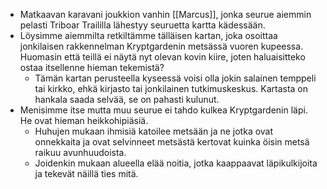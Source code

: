 - Matkaavan karavani joukkion vanhin [[Marcus]], jonka seurue aiemmin pelasti Triboar Traililla lähestyy seuruetta kartta kädessään.
- Löysimme aiemmilta retkiltämme tälläisen kartan, joka osoittaa jonkilaisen rakkennelman Kryptgardenin metsässä vuoren kupeessa. Huomasin että teillä ei näytä nyt olevan kovin kiire, joten haluaisitteko ostaa itsellenne hieman tekemistä?
	- Tämän kartan perusteella kyseessä voisi olla jokin salainen temppeli tai kirkko, ehkä kirjasto tai jonkilainen tutkimuskeskus. Kartasta on hankala saada selvää, se on pahasti kulunut.
- Menisimme itse mutta muu seurue ei tahdo kulkea Kryptgardenin läpi. He ovat hieman heikkohipiäsiä.
	- Huhujen mukaan ihmisiä katoilee metsään ja ne jotka ovat onnekkaita ja ovat selvinneet metsästä kertovat kuinka öisin metsä raikuu avunhuudoista.
	- Joidenkin mukaan alueella elää noitia, jotka kaappaavat läpikulkijoita ja tekevät näillä ties mitä.